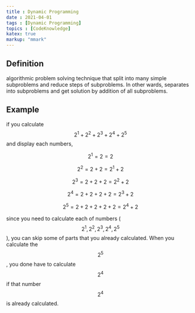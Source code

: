 ```yaml
---
title : Dynamic Programming
date : 2021-04-01
tags : [Dynamic Programming]
topics : [CodeKnowledge]
katex: true
markup: "mmark"
---
```


## Definition

algorithmic problem solving technique that split into many simple subproblems and reduce steps of subproblems. In other wards, separates into subproblems and get solution by addition of all subproblems.

## Example

if you calculate $$2^1+2^2+2^3+2^4+2^5$$ and display each numbers,


$$2^1=2=2$$

$$2^2=2+2=2^1+2$$

$$2^3=2+2+2=2^2+2$$

$$2^4=2+2+2+2=2^3+2$$

$$2^5=2+2+2+2+2=2^4+2$$

since you need to calculate each of numbers ($$2^1,2^2,2^3,2^4,2^5$$), you can skip some of parts that you already calculated. When you calculate the $$2^5$$, you done have to calculate $$2^4$$ if that number $$2^4$$ is already calculated.

